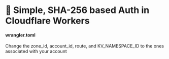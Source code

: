 # 👷 Simple, SHA-256 based Auth in Cloudflare Workers

#### wrangler.toml
Change the zone_id, account_id, route, and KV_NAMESPACE_ID to the ones associated with your account
